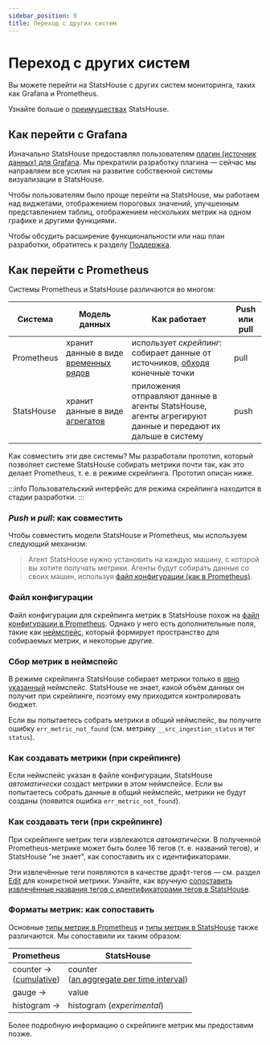 ```yaml
---
sidebar_position: 9
title: Переход с других систем
---
```


# Переход с других систем

Вы можете перейти на StatsHouse с других систем мониторинга, таких как Grafana и Prometheus.

Узнайте больше о [преимуществах](../overview/features.md) StatsHouse.

## Как перейти с Grafana

Изначально StatsHouse предоставлял пользователям
[плагин (источник данных) для Grafana](https://github.com/VKCOM/statshouse/tree/master/grafana-plugin-ui). Мы прекратили
разработку плагина — сейчас мы направляем все усилия на развитие собственной системы визуализации в StatsHouse.

Чтобы пользователям было проще перейти на StatsHouse, мы работаем над виджетами, отображением пороговых 
значений, улучшенным представлением таблиц, отображением нескольких метрик на одном графике и другими функциями.

Чтобы обсудить расширение функциональности или наш план разработки, обратитесь к разделу
[Поддержка](../support.md).

## Как перейти с Prometheus

Системы Prometheus и StatsHouse различаются во многом:

| Система    | Модель данных                                                                             | Как работает                                                                                                                                | Push или pull |
|------------|-------------------------------------------------------------------------------------------|---------------------------------------------------------------------------------------------------------------------------------------------|---------------|
| Prometheus | хранит данные в виде [временных рядов](https://prometheus.io/docs/concepts/data_model/)   | использует _скрейпинг_: собирает данные от источников, [обходя](https://prometheus.io/docs/prometheus/latest/getting_started/) конечные точки | pull          |
| StatsHouse | хранит данные в виде [агрегатов](../overview/concepts.md#агрегат)                         | приложения отправляют данные в агенты StatsHouse, агенты агрегируют данные и передают их дальше в систему                                   | push          |

Как совместить эти две системы? Мы разработали прототип, который позволяет системе StatsHouse собирать метрики почти 
так, как это делает Prometheus, т. е. в режиме скрейпинга. Прототип описан ниже.

:::info
Пользовательский интерфейс для режима скрейпинга находится в стадии разработки.
:::

### _Push_ и _pull_: как совместить

Чтобы совместить модели StatsHouse и Prometheus, мы используем следующий механизм:

> Агент StatsHouse нужно установить на каждую машину, с которой вы хотите получать метрики. Агенты будут собирать
> данные со своих машин, используя
> [файл конфигурации (как в Prometheus)](https://prometheus.io/docs/prometheus/latest/configuration/configuration/).

### Файл конфигурации

Файл конфигурации для скрейпинга метрик в StatsHouse похож на
[файл конфигурации в Prometheus](https://prometheus.io/docs/prometheus/latest/configuration/configuration/).
Однако у него есть дополнительные поля, такие как [неймспейс](#сбор-метрик-в-неймспейс), который 
формирует пространство для собираемых метрик, и некоторые другие.

### Сбор метрик в неймспейс

В режиме скрейпинга StatsHouse собирает метрики только в [явно указанный](#файл-конфигурации) 
неймспейс. StatsHouse не знает, какой объём данных он получит при скрейпинге, поэтому ему приходится 
контролировать бюджет.

Если вы попытаетесь собрать метрики в общий неймспейс, вы получите ошибку `err_metric_not_found` 
(см. метрику `__src_ingestion_status` и тег `status`).

### Как создавать метрики (при скрейпинге)

Если неймспейс указан в файле конфигурации, StatsHouse _автоматически_ создаст метрики в этом неймспейсе. Если вы 
попытаетесь собрать данные в общий неймспейс, метрики не будут созданы (появится ошибка `err_metric_not_found`).

### Как создавать теги (при скрейпинге)

При скрейпинге метрик теги извлекаются _автоматически_. В полученной Prometheus-метрике может быть более 16 тегов (т.
е. названий тегов), и StatsHouse "не знает", как сопоставить их с идентификаторами.

Эти извлечённые теги появляются в качестве драфт-тегов — см. раздел [Edit](../guides/edit-metrics.md) для 
конкретной метрики. Узнайте, как вручную
[сопоставить извлечённые названия тегов с идентификаторами тегов в StatsHouse](../guides/edit-metrics.md#драфт-теги).

### Форматы метрик: как сопоставить

Основные [типы метрик в Prometheus](https://prometheus.io/docs/concepts/metric_types/) и
[типы метрик в StatsHouse](../guides/design-metric.md#типы-метрик) также различаются. Мы
сопоставили их таким образом:

| Prometheus                                                                              | StatsHouse                                                                                      |
|-----------------------------------------------------------------------------------------|-------------------------------------------------------------------------------------------------|
| counter →<br/>([cumulative](https://prometheus.io/docs/concepts/metric_types/#counter))  | counter<br/>([an aggregate per time interval](../guides/design-metric.md#счётчики-тип-counter)) |
| gauge                                                                                 → | value                                                                                           |
| histogram                                                                             → | histogram (_experimental_)                                                                      |

Более подробную информацию о скрейпинге метрик мы предоставим позже.
